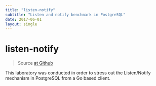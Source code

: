 ```yaml
---
title: "listen-notify"
subtitle: "Listen and notify benchmark in PostgreSQL"
date: 2017-06-01
layout: single
---
```


# listen-notify

> Source [at Github](https://github.com/3manuek/listen_notify_bench/tree/master)

This laboratory was conducted in order to stress out the Listen/Notify mechanism in PostgreSQL
from a Go based client.
